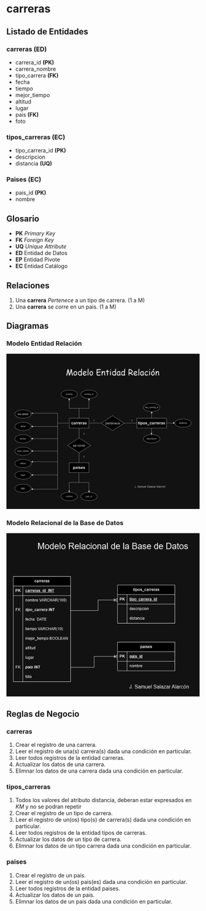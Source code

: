 # carreras

<!-- Las entidades las ponemos en plural y los atributos en singular.
    Además si hay espacios debemos reemplazarlos con un guión medio -->

## Listado de Entidades

### carreras **(ED)** <!--  Entidad de Datos -->

- carrera_id **(PK)**
- carrera_nombre
- tipo_carrera **(FK)**
- fecha
- tiempo
- mejor_tiempo
- altitud
- lugar
- pais **(FK)**
- foto

### tipos_carreras **(EC)** <!-- Entidad Catalogo -->

- tipo_carrera_id **(PK)**
- descripcion
- distancia **(UQ)**

### Paises **(EC)** <!-- Entidad Catalogo -->

- pais_id **(PK)**
- nombre

## Glosario

- **PK** _Primary Key_
- **FK** _Foreign Key_
- **UQ** _Unique Attribute_
- **ED** Entidad de Datos
- **EP** Entidad Pivote
- **EC** Entidad Catálogo

## Relaciones

1. Una **carrera** _Pertenece_ a un tipo de carrera. (1 a M)
1. Una **carrera** se _corre_ en un pais. (1 a M)

## Diagramas

### Modelo Entidad Relación

![Modelo Entidad Relación](Modelo_E-R.png)

### Modelo Relacional de la Base de Datos

![M.Relacional de la Base de Datos](CarrerasMRelacionalBD.png)

## Reglas de Negocio

### carreras

1. Crear el registro de una carrera.
1. Leer el registro de una(s) carrera(s) dada una condición en particular.
1. Leer todos registros de la entidad carreras.
1. Actualizar los datos de una carrera.
1. Elimnar los datos de una carrera dada una condición en particular.

### tipos_carreras

1. Todos los valores del atributo distancia, deberan estar expresados en _KM_ y no se podran repetir
1. Crear el registro de un tipo de carrera.
1. Leer el registro de un(os) tipo(s) de carrera(s) dada una condición en particular.
1. Leer todos registros de la entidad tipos de carreras.
1. Actualizar los datos de un tipo de carrera.
1. Elimnar los datos de un tipo carrera dada una condición en particular.

### paises

1. Crear el registro de un pais.
1. Leer el registro de un(os) pais(es) dada una condición en particular.
1. Leer todos registros de la entidad paises.
1. Actualizar los datos de un pais.
1. Elimnar los datos de un pais dada una condición en particular.
